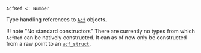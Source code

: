 ```
AcfRef <: Number
```

Type handling references to [`Acf`](@ref) objects.

!!! note "No standard constructors"
    There are currently no types from which `AcfRef` can be natively constructed. It can as of now only be constructed from a raw point to an [`acf_struct`](@ref).

